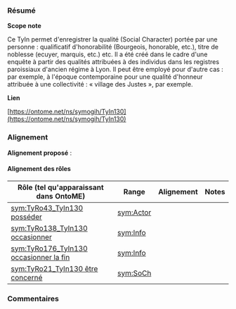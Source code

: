 ### Résumé

**Scope note**

Ce TyIn permet d'enregistrer la qualité (Social Character) portée par une personne : qualificatif d'honorabilité (Bourgeois, honorable, etc.), titre de noblesse (ecuyer, marquis, etc.) etc. Il a été créé dans le cadre d'une enquête à partir des qualités attribuées à des individus dans les registres paroissiaux d'ancien régime à Lyon. Il peut être employé pour d'autre cas : par exemple, à l'époque contemporaine pour une qualité d'honneur attribuée à une collectivité : « village des Justes »,  par exemple.

**Lien**

[https://ontome.net/ns/symogih/TyIn130](https://ontome.net/ns/symogih/TyIn130)

### Alignement

**Alignement proposé** :

#### Alignement des rôles

| Rôle (tel qu'apparaissant dans OntoME) | Range | Alignement | Notes |
| ----- | ----- | ----- | ----- |
| [sym:TyRo43_TyIn130 posséder](https://ontome.net/ns/symogih/TyRo43_TyIn130) | [sym:Actor](https://ontome.net/ns/symogih/Actor) |   |   |
| [sym:TyRo138_TyIn130 occasionner](https://ontome.net/ns/symogih/TyRo138_TyIn130) | [sym:Info](https://ontome.net/ns/symogih/Info) |   |   |
| [sym:TyRo176_TyIn130 occasionner la fin](https://ontome.net/ns/symogih/TyRo176_TyIn130) | [sym:Info](https://ontome.net/ns/symogih/Info) |   |   |
| [sym:TyRo21_TyIn130 être concerné](https://ontome.net/ns/symogih/TyRo21_TyIn130) | [sym:SoCh](https://ontome.net/ns/symogih/SoCh) |   |   |

### Commentaires